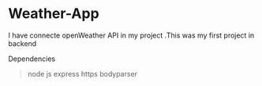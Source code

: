 # Weather-App

I have connecte openWeather API in my project .This was my first project in backend

Dependencies
>node js
>express
>https
>bodyparser
